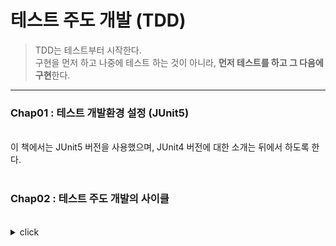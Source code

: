 # 테스트 주도 개발 (TDD)
> TDD는 테스트부터 시작한다. <br>
> 구현을 먼저 하고 나중에 테스트 하는 것이 아니라,
> **먼저 테스트를 하고 그 다음에 구현**한다.
___
### Chap01 : 테스트 개발환경 설정 (JUnit5)
<br>
이 책에서는 JUnit5 버전을 사용했으며, JUnit4 버전에 대한 소개는 뒤에서 하도록 한다.

<br>
<br>

### Chap02 : 테스트 주도 개발의 사이클
<br>
<details>
    <summary>click</summary>
    <div markdown="1">
        <img src="images/tdd_cycle.png" width="450" alt="tdd_cycle">

1. 기능을 검증하는 `테스트를 먼저 작성`
2. 작성한 테스트를 통과하지 못할 경우 테스트를 통과할 수 있도록 `코드 작성`
3. 테스트를 통과했다면 `리팩토링`
    </div>
</details>
